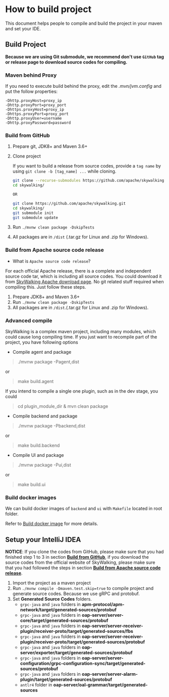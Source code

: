 # How to build project
This document helps people to compile and build the project in your maven and set your IDE.

## Build Project
**Because we are using Git submodule, we recommend don't use `GitHub` tag or release page to download source codes for compiling.**

### Maven behind Proxy
If you need to execute build behind the proxy, edit the *.mvn/jvm.config* and put the follow properties:
```properties
-Dhttp.proxyHost=proxy_ip
-Dhttp.proxyPort=proxy_port
-Dhttps.proxyHost=proxy_ip
-Dhttps.proxyPort=proxy_port 
-Dhttp.proxyUser=username
-Dhttp.proxyPassword=password
```

### Build from GitHub
1. Prepare git, JDK8+ and Maven 3.6+
1. Clone project

    If you want to build a release from source codes, provide a `tag name` by using `git clone -b [tag_name] ...` while cloning.
    
    ```bash
    git clone --recurse-submodules https://github.com/apache/skywalking.git
    cd skywalking/
    
    OR
    
    git clone https://github.com/apache/skywalking.git
    cd skywalking/
    git submodule init
    git submodule update
    ```
   
1. Run `./mvnw clean package -DskipTests`
1. All packages are in `/dist` (.tar.gz for Linux and .zip for Windows).

### Build from Apache source code release
- What is `Apache source code release`?

For each official Apache release, there is a complete and independent source code tar, which is including all source codes. You could download it from [SkyWalking Apache download page](http://skywalking.apache.org/downloads/). No git related stuff required when compiling this. Just follow these steps.

1. Prepare JDK8+ and Maven 3.6+
1. Run `./mvnw clean package -DskipTests`
1. All packages are in `/dist`.(.tar.gz for Linux and .zip for Windows).

### Advanced compile
SkyWalking is a complex maven project, including many modules, which could cause long compiling time. 
If you just want to recompile part of the project, you have following options
- Compile agent and package
>  ./mvnw package -Pagent,dist

or

> make build.agent

If you intend to compile a single one plugin, such as in the dev stage, you could
>  cd plugin_module_dir & mvn clean package

- Compile backend and package
>  ./mvnw package -Pbackend,dist

or

> make build.backend

- Compile UI and package
>  ./mvnw package -Pui,dist

or

> make build.ui


### Build docker images
We can build docker images of `backend` and `ui` with `Makefile` located in root folder.

Refer to [Build docker image](../../../docker) for more details.

## Setup your IntelliJ IDEA
**NOTICE**: If you clone the codes from GitHub, please make sure that you had finished step 1 to 3 in section **[Build from GitHub](#build-from-github)**, if you download the source codes from the official website of SkyWalking, please make sure that you had followed the steps in section **[Build from Apache source code release](#build-from-apache-source-code-release)**.

1. Import the project as a maven project
1. Run `./mvnw compile -Dmaven.test.skip=true` to compile project and generate source codes. Because we use gRPC and protobuf.
1. Set **Generated Source Codes** folders.
    * `grpc-java` and `java` folders in **apm-protocol/apm-network/target/generated-sources/protobuf**
    * `grpc-java` and `java` folders in **oap-server/server-core/target/generated-sources/protobuf**
    * `grpc-java` and `java` folders in **oap-server/server-receiver-plugin/receiver-proto/target/generated-sources/fbs**
    * `grpc-java` and `java` folders in **oap-server/server-receiver-plugin/receiver-proto/target/generated-sources/protobuf**
    * `grpc-java` and `java` folders in **oap-server/exporter/target/generated-sources/protobuf**
    * `grpc-java` and `java` folders in **oap-server/server-configuration/grpc-configuration-sync/target/generated-sources/protobuf**
    * `grpc-java` and `java` folders in **oap-server/server-alarm-plugin/target/generated-sources/protobuf**
    * `antlr4` folder in **oap-server/oal-grammar/target/generated-sources**
